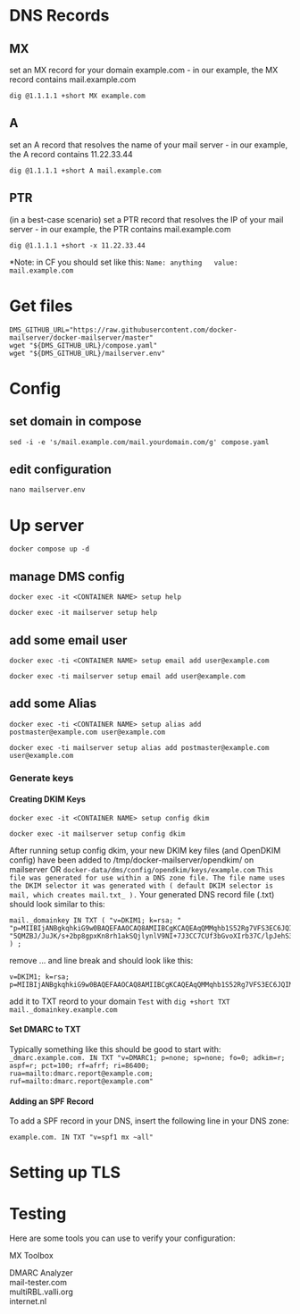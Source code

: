 # DNS Records
## MX
set an MX record for your domain example.com - in our example, the MX record contains mail.example.com
```
dig @1.1.1.1 +short MX example.com
```
## A
set an A record that resolves the name of your mail server - in our example, the A record contains 11.22.33.44
```
dig @1.1.1.1 +short A mail.example.com
```
## PTR
(in a best-case scenario) set a PTR record that resolves the IP of your mail server - in our example, the PTR contains mail.example.com
```
dig @1.1.1.1 +short -x 11.22.33.44
```
*Note: in CF you should set like this:
`
Name: anything  
value: mail.example.com
`
# Get files
```
DMS_GITHUB_URL="https://raw.githubusercontent.com/docker-mailserver/docker-mailserver/master"
wget "${DMS_GITHUB_URL}/compose.yaml"
wget "${DMS_GITHUB_URL}/mailserver.env"
```

# Config
## set domain in compose
```
sed -i -e 's/mail.example.com/mail.yourdomain.com/g' compose.yaml
```

## edit configuration
```
nano mailserver.env
```

# Up server
```
docker compose up -d
```
## manage DMS config
`docker exec -it <CONTAINER NAME> setup help`
```
docker exec -it mailserver setup help
```

## add some email user
`docker exec -ti <CONTAINER NAME> setup email add user@example.com
`
```
docker exec -ti mailserver setup email add user@example.com
```
## add some Alias
`docker exec -ti <CONTAINER NAME> setup alias add postmaster@example.com user@example.com`
```
docker exec -ti mailserver setup alias add postmaster@example.com user@example.com
```
### Generate keys
#### Creating DKIM Keys
`docker exec -it <CONTAINER NAME> setup config dkim`
```
docker exec -it mailserver setup config dkim
```
After running setup config dkim, your new DKIM key files (and OpenDKIM config) have been added to /tmp/docker-mailserver/opendkim/ on mailserver OR `docker-data/dms/config/opendkim/keys/example.com`
`
This file was generated for use within a DNS zone file. The file name uses the DKIM selector it was generated with ( default DKIM selector is mail, which creates mail.txt_ ).
`
Your generated DNS record file (<selector>.txt) should look similar to this:
```
mail._domainkey IN TXT ( "v=DKIM1; k=rsa; "
"p=MIIBIjANBgkqhkiG9w0BAQEFAAOCAQ8AMIIBCgKCAQEAqQMMqhb1S52Rg7VFS3EC6JQIMxNDdiBmOKZvY5fiVtD3Z+yd9ZV+V8e4IARVoMXWcJWSR6xkloitzfrRtJRwOYvmrcgugOalkmM0V4Gy/2aXeamuiBuUc4esDQEI3egmtAsHcVY1XCoYfs+9VqoHEq3vdr3UQ8zP/l+FP5UfcaJFCK/ZllqcO2P1GjIDVSHLdPpRHbMP/tU1a9mNZ"
"5QMZBJ/JuJK/s+2bp8gpxKn8rh1akSQjlynlV9NI+7J3CC7CUf3bGvoXIrb37C/lpJehS39KNtcGdaRufKauSfqx/7SxA0zyZC+r13f7ASbMaQFzm+/RRusTqozY/p/MsWx8QIDAQAB"
) ;
```
remove ... and line break and should look like this:
```
v=DKIM1; k=rsa; p=MIIBIjANBgkqhkiG9w0BAQEFAAOCAQ8AMIIBCgKCAQEAqQMMqhb1S52Rg7VFS3EC6JQIMxNDdiBmOKZvY5fiVtD3Z+yd9ZV+V8e4IARVoMXWcJWSR6xkloitzfrRtJRwOYvmrcgugOalkmM0V4Gy/2aXeamuiBuUc4esDQEI3egmtAsHcVY1XCoYfs+9VqoHEq3vdr3UQ8zP/l+FP5UfcaJFCK/ZllqcO2P1GjIDVSHLdPpRHbMP/tU1a9mNZ5QMZBJ/JuJK/s+2bp8gpxKn8rh1akSQjlynlV9NI+7J3CC7CUf3bGvoXIrb37C/lpJehS39KNtcGdaRufKauSfqx/7SxA0zyZC+r13f7ASbMaQFzm+/RRusTqozY/p/MsWx8QIDAQAB
```
add it to TXT reord to your domain
`Test` with ```dig +short TXT mail._domainkey.example.com```

#### Set DMARC to TXT
Typically something like this should be good to start with:
```_dmarc.example.com. IN TXT "v=DMARC1; p=none; sp=none; fo=0; adkim=r; aspf=r; pct=100; rf=afrf; ri=86400; rua=mailto:dmarc.report@example.com; ruf=mailto:dmarc.report@example.com"```
#### Adding an SPF Record
To add a SPF record in your DNS, insert the following line in your DNS zone:

```
example.com. IN TXT "v=spf1 mx ~all"
```

# Setting up TLS

# Testing
Here are some tools you can use to verify your configuration:  

MX Toolbox  

DMARC Analyzer  
mail-tester.com  
multiRBL.valli.org  
internet.nl  
 
